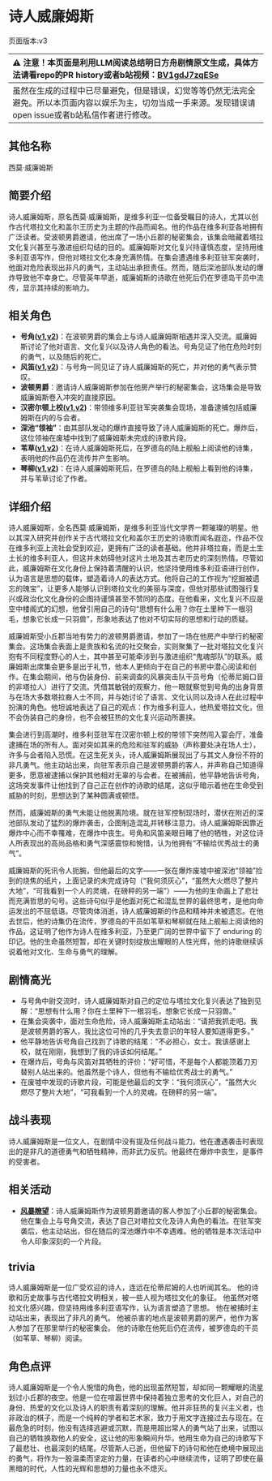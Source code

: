 # 诗人威廉姆斯
页面版本:v3
 

| :warning: 注意！本页面是利用LLM阅读总结明日方舟剧情原文生成，具体方法请看repo的PR history或者b站视频：[BV1gdJ7zqESe](https://www.bilibili.com/video/BV1gdJ7zqESe/)         |
|:----------------------------|
| 虽然在生成的过程中已尽量避免，但是错误，幻觉等等仍然无法完全避免。所以本页面内容以娱乐为主，切勿当成一手来源。发现错误请open issue或者b站私信作者进行修改。|



## 其他名称
西莫·威廉姆斯
## 简要介绍
诗人威廉姆斯，原名西莫·威廉姆斯，是维多利亚一位备受瞩目的诗人，尤其以创作古代塔拉文化和盖尔王历史为主题的作品而闻名。他的作品在维多利亚各地拥有广泛读者。受波顿男爵邀请，他出席了一场小丘郡的秘密集会，该集会暗藏着塔拉文化复兴甚至与激进组织勾结的目的。威廉姆斯对文化复兴持谨慎态度，坚持用维多利亚语写作，但他对塔拉文化本身充满热情。在集会遭遇维多利亚驻军突袭时，他面对危险表现出非凡的勇气，主动站出承担责任。然而，随后深池部队发动的爆炸导致他不幸身亡。尽管英年早逝，威廉姆斯的诗歌在他死后仍在罗德岛干员中流传，显示其持续的影响力。
## 相关角色
-   **号角([v1](../chars/char_4039_horn.md),[v2](char_4039_horn.md))**：在波顿男爵的集会上与诗人威廉姆斯相遇并深入交流。威廉姆斯讨论了他对语言、文化复兴以及诗人角色的看法。号角见证了他在危险时刻的勇气，以及随后的死亡。
-   **风笛([v1](../chars/char_222_bpipe.md),[v2](char_222_bpipe.md))**：与号角一同见证了诗人威廉姆斯的死亡，并对他的勇气表示赞叹。
-   **波顿男爵**：邀请诗人威廉姆斯参加在他房产举行的秘密集会，这场集会是导致威廉姆斯卷入冲突的直接原因。
-   **汉密尔顿上校([v1](../chars/extended_char_han_mi_er_dun_shang_xiao.md),[v2](extended_char_han_mi_er_dun_shang_xiao.md))**：带领维多利亚驻军突袭集会现场，准备逮捕包括威廉姆斯在内的与会者。
-   **深池“领袖”**：由其部队发动的爆炸直接导致了诗人威廉姆斯的死亡。爆炸后，这位领袖在废墟中找到了威廉姆斯未完成的诗歌片段。
-   **苇草([v1](../chars/char_261_sddrag.md),[v2](char_261_sddrag.md))**：在诗人威廉姆斯死后，在罗德岛的陆上舰船上阅读他的诗集，表明他的作品仍在流传并产生影响。
-   **琴柳([v1](../chars/char_479_sleach.md),[v2](char_479_sleach.md))**：在诗人威廉姆斯死后，在罗德岛的陆上舰船上看到他的诗集，并与苇草讨论了作者。
## 详细介绍
诗人威廉姆斯，全名西莫·威廉姆斯，是维多利亚当代文学界一颗璀璨的明星。他以其深入研究并创作关于古代塔拉文化和盖尔王历史的诗歌而闻名遐迩，作品不仅在维多利亚上流社会受到欢迎，更拥有广泛的读者基础。他并非塔拉裔，而是土生土长的维多利亚人，但这并未妨碍他对这片土地及其古老历史的深刻热情。尽管如此，威廉姆斯在文化身份上保持着清醒的认识，他坚持使用维多利亚语进行创作，认为语言是思想的载体，塑造着诗人的表达方式。他将自己的工作视为“挖掘被遗忘的瑰宝”，让更多人能够认识到塔拉文化的美丽与深度，但他对那些试图强行复兴或政治化文化身份的企图持谨慎甚至不赞同的态度。在他看来，文化复兴不应是空中楼阁式的幻想，他曾引用自己的诗句“思想有什么用？你在土里种下一根羽毛，想象它长成一只羽兽”，形象地表达了他对不切实际的思想和行动的质疑。

威廉姆斯受小丘郡当地有势力的波顿男爵邀请，参加了一场在他房产中举行的秘密集会。这场集会表面上是贵族和名流的社交聚会，实则聚集了一批对塔拉文化复兴抱有不同程度野心的人士，其中甚至可能牵涉到与激进组织“鬼魂部队”的联系。威廉姆斯出席集会更多是出于礼节，他本人更倾向于在自己的书房中潜心阅读和创作。在集会期间，他与伪装身份、前来调查的风暴突击队干员号角（伦蒂尼姆口音的非塔拉人）进行了交流。凭借其敏锐的观察力，他一眼就察觉到号角的出身背景与在场大多数塔拉裔人士不同，并与她讨论了语言、文化认同以及诗人在此过程中扮演的角色。他坦诚地表达了自己的观点：作为维多利亚人，他热爱塔拉文化，但不会伪装自己的身份，也不会被狂热的文化复兴运动所裹挟。

集会进行到高潮时，维多利亚驻军在汉密尔顿上校的带领下突然闯入宴会厅，准备逮捕在场的所有人。面对突如其来的危险和驻军的威胁（声称要处决在场人士），许多与会者陷入恐慌。在这生死关头，诗人威廉姆斯展现出了与其文人身份不符的非凡勇气。他主动站出来，向驻军表示自己是波顿男爵的客人，并声称自己知道得更多，愿意被逮捕以保护其他相对无辜的与会者。在被捕前，他平静地告诉号角，这场突发事件让他找到了自己正在创作的诗歌的结尾，这似乎暗示着他在生命受到威胁的时刻，思想达到了某种圆满或顿悟。

然而，威廉姆斯的勇气未能让他脱离险境。就在驻军控制现场时，潜伏在附近的深池部队发动了猛烈的爆炸袭击，企图制造混乱并转移注意力。诗人威廉姆斯因靠近爆炸中心而不幸罹难，在爆炸中丧生。号角和风笛亲眼目睹了他的牺牲，对这位诗人所表现出的高尚品格和勇气深感震惊和惋惜，认为他拥有“不输给优秀战士的勇气”。

威廉姆斯的死讯令人扼腕，但他最后的文字——一张在爆炸废墟中被深池“领袖”捡到的烧焦的纸片，上面记录的未完成诗句（“我何须灰心”，“虽然大火燃尽了整片大地”，“可我看到一个人的灵魂，在磅秤的另一端”）——为他的生命画上了悲壮而充满哲思的句号。这些诗句似乎是他面对死亡和混乱世界的最终思考，是他向命运发出的不屈低语。尽管肉体消逝，诗人威廉姆斯的作品和精神并未被遗忘。在他去世后，他的诗集仍在流传，罗德岛的干员如苇草和琴柳就在陆上舰船上阅读他的作品，这证明了他作为诗人在维多利亚，乃至更广阔的世界中留下了 enduring 的印记。他的生命虽然短暂，却在关键时刻绽放出耀眼的人性光辉，他的诗歌继续诉说着他对文化、生命与勇气的理解。
## 剧情高光
*   与号角中尉交流时，诗人威廉姆斯对自己的定位与塔拉文化复兴表达了独到见解：“思想有什么用？你在土里种下一根羽毛，想象它长成一只羽兽。”
*   在集会突袭中，面对生命危险，诗人威廉姆斯主动站出：“请把我抓走吧。我是波顿男爵的客人，我比这位可怜的几乎失去意识的年轻人要知道得更多。”
*   他平静地告诉号角自己找到了诗歌的结尾：“不必担心，女士。我该感谢上校，就在刚刚，我想到了我的诗该如何结尾。”
*   在爆炸后，号角与风笛对其牺牲的评价：“好可惜，不是每个人都能顶着刀刃替别人站出来的。他虽然是个诗人，但他有不输给优秀战士的勇气。”
*   在废墟中发现的诗歌片段，可能是他最后的文字：“我何须灰心”，“虽然大火燃尽了整片大地”，“可我看到一个人的灵魂，在磅秤的另一端”。
## 战斗表现
诗人威廉姆斯是一位文人，在剧情中没有提及任何战斗能力。他在遭遇袭击时表现出的是非凡的道德勇气和牺牲精神，而非武力反抗。他最终在爆炸中丧生，是事件的受害者。
## 相关活动
-   **[风暴瞭望](../stories/main_9.md)**：诗人威廉姆斯作为波顿男爵邀请的客人参加了小丘郡的秘密集会。他在集会上与号角交流，表达了自己对塔拉文化及诗人角色的看法。在驻军突袭后，他主动站出，但在随后的深池爆炸中不幸遇难。他的牺牲是本次活动中令人印象深刻的一个片段。
## trivia
诗人威廉姆斯是一位广受欢迎的诗人，连远在伦蒂尼姆的人也听闻其名。
他的诗歌和历史故事与古代塔拉文明相关，被一些人视为塔拉文化的象征。
他虽然对塔拉文化感兴趣，但坚持用维多利亚语写作，认为语言塑造了思想。
他在被捕时主动站出来，表现出了非凡的勇气。
他被杀害的地点是波顿男爵的房产，他作为客人参加了在那里举行的秘密集会。
他的诗歌在他死后仍在流传，被罗德岛的干员（如苇草、琴柳）阅读。
## 角色点评
诗人威廉姆斯是一个令人惋惜的角色，他的出现虽然短暂，却如同一颗耀眼的流星划过小丘郡的夜空。他是一位在喧嚣世界中保持着独立思考的文化巨人，对自己的身份、热爱的文化以及诗人的职责有着深刻的理解。他并非狂热的复兴主义者，也非政治的棋子，而是一个纯粹的学者和艺术家，致力于用文字连接过去与现在。在最危急的时刻，他没有选择逃避或沉默，而是用超出常人的勇气站了出来，试图以自己的牺牲换取他人的安全，这让他的形象瞬间升华。他用生命为自己的诗歌写下了最悲壮、也最深刻的结尾。尽管斯人已逝，但他留下的诗句和他在绝境中展现出的勇气，将作为一股温柔而坚定的力量，在读者的心中继续流传，证明了即使在最黑暗的时代，人性的光辉和思想的力量也永不熄灭。